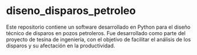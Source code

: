 # diseno_disparos_petroleo
Este repositorio contiene un software desarrollado en Python para el diseño técnico de disparos en pozos petroleros. Fue desarrollado como parte del proyecto de tesina de ingeniería, con el objetivo de facilitar el análisis de los disparos y su afectación en la productividad.
